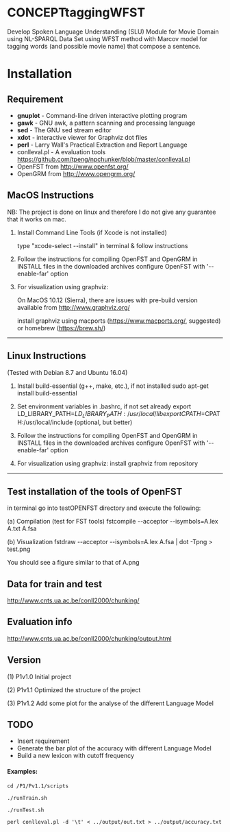 # CONCEPTtaggingWFST
Develop Spoken Language Understanding (SLU) Module for Movie Domain using NL-SPARQL Data Set
using  WFST method with Marcov model for tagging words (and possible movie name) that compose a sentence.
# Installation
## Requirement
* **gnuplot** - Command-line driven interactive plotting program
* **gawk** - GNU awk, a pattern scanning and processing language
* **sed** - The GNU sed stream editor
* **xdot** - interactive viewer for Graphviz dot files
* **perl** - Larry Wall's Practical Extraction and Report Language
* conlleval.pl - A evaluation tools https://github.com/tpeng/npchunker/blob/master/conlleval.pl
* OpenFST from http://www.openfst.org/
* OpenGRM from http://www.opengrm.org/

MacOS Instructions
--------------------------------------------------------------------------------
NB: The project is done on linux and therefore I do not give any guarantee that 
it works on mac.

1. Install Command Line Tools (if Xcode is not installed)

   type "xcode-select --install" in terminal & follow instructions
   
2. Follow the instructions for compiling OpenFST and OpenGRM in INSTALL files
   in the downloaded archives
   configure OpenFST with '--enable-far' option
   
3. For visualization using graphviz:

   On MacOS 10.12 (Sierra), there are issues with pre-build version available
   from http://www.graphviz.org/
   
   install graphviz using macports (https://www.macports.org/, suggested) or 
   homebrew (https://brew.sh/)
--------------------------------------------------------------------------------
Linux Instructions
--------------------------------------------------------------------------------
(Tested with Debian 8.7 and Ubuntu 16.04)

1. Install build-essential (g++, make, etc.), if not installed
   sudo apt-get install build-essential
   
2. Set environment variables in .bashrc, if not set already
   export LD_LIBRARY_PATH=$LD_LIBRARY_PATH:/usr/local/lib
   export CPATH=$CPATH:/usr/local/include (optional, but better)

3. Follow the instructions for compiling OpenFST and OpenGRM in INSTALL files
   in the downloaded archives
   configure OpenFST with '--enable-far' option

4. For visualization using graphviz:
   install graphviz from repository

--------------------------------------------------------------------------------
Test installation of the tools of OpenFST
--------------------------------------------------------------------------------

in terminal go into testOPENFST directory and execute the following:

   (a) Compilation (test for FST tools)
   fstcompile --acceptor --isymbols=A.lex A.txt A.fsa
   
   (b) Visualization
   fstdraw --acceptor --isymbols=A.lex A.fsa | dot -Tpng > test.png
   
   You should see a figure similar to that of A.png
   
## Data for train and test
<http://www.cnts.ua.ac.be/conll2000/chunking/>

## Evaluation info
<http://www.cnts.ua.ac.be/conll2000/chunking/output.html>

## Version
 (1) P1v1.0 Initial project
 
 (2) P1v1.1 Optimized the structure of the project
 
 (3) P1v1.2 Add some plot for the analyse of the different Language Model
 
## TODO
* Insert requirement 
* Generate the bar plot of the accuracy with different Language Model
* Build a new lexicon with cutoff frequency 

#### Examples:
`cd /P1/Pv1.1/scripts`

`./runTrain.sh`

`./runTest.sh`

`perl conlleval.pl -d '\t' < ../output/out.txt > ../output/accuracy.txt`
